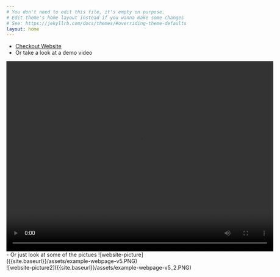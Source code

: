 ```yaml
---
# You don't need to edit this file, it's empty on purpose.
# Edit theme's home layout instead if you wanna make some changes
# See: https://jekyllrb.com/docs/themes/#overriding-theme-defaults
layout: home
---
```


- <a href="https://radiant-tor-61008.herokuapp.com">Checkout Website</a>
- Or take a look at a demo video
<video width="700" height="500" controls>
  <source src="{{ site.baseurl}}/assets/webpage-demonstration.mp4" type="video/mp4">
  Your browser does not support the video tag.
</video>
<br>
- Or just look at some of the pictues
![website-picture]({{site.baseurl}}/assets/example-webpage-v5.PNG)
<br>
![website-picture2]({{site.baseurl}}/assets/example-webpage-v5_2.PNG)